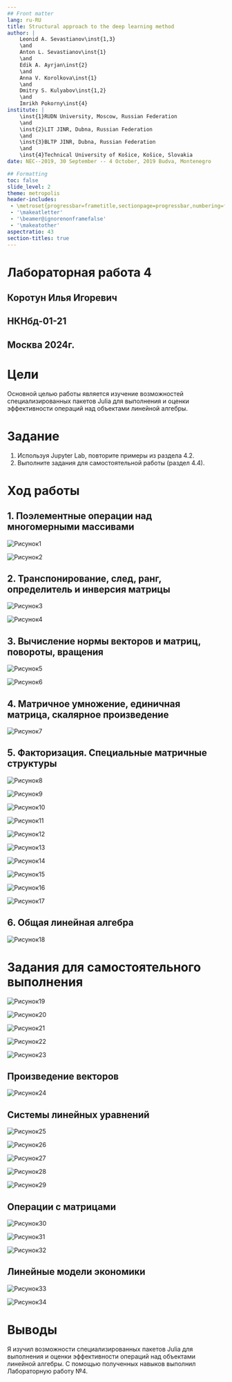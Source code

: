 ```yaml
---
## Front matter
lang: ru-RU
title: Structural approach to the deep learning method
author: |
	Leonid A. Sevastianov\inst{1,3}
	\and
	Anton L. Sevastianov\inst{1}
	\and
	Edik A. Ayrjan\inst{2}
	\and
	Anna V. Korolkova\inst{1}
	\and
	Dmitry S. Kulyabov\inst{1,2}
	\and
	Imrikh Pokorny\inst{4}
institute: |
	\inst{1}RUDN University, Moscow, Russian Federation
	\and
	\inst{2}LIT JINR, Dubna, Russian Federation
	\and
	\inst{3}BLTP JINR, Dubna, Russian Federation
	\and
	\inst{4}Technical University of Košice, Košice, Slovakia
date: NEC--2019, 30 September -- 4 October, 2019 Budva, Montenegro

## Formatting
toc: false
slide_level: 2
theme: metropolis
header-includes: 
 - \metroset{progressbar=frametitle,sectionpage=progressbar,numbering=fraction}
 - '\makeatletter'
 - '\beamer@ignorenonframefalse'
 - '\makeatother'
aspectratio: 43
section-titles: true
---
```



# Лабораторная работа 4

## Коротун Илья Игоревич
## НКНбд-01-21
## Москва 2024г.

# Цели

Основной целью работы является изучение возможностей специализированных пакетов Julia для выполнения и оценки эффективности операций над объектами линейной алгебры.

# Задание

1. Используя Jupyter Lab, повторите примеры из раздела 4.2.
2. Выполните задания для самостоятельной работы (раздел 4.4).

# Ход работы 

## 1. Поэлементные операции над многомерными массивами

![Рисунок1](image/j1.jpg)

![Рисунок2](image/j2.jpg)

## 2. Транспонирование, след, ранг, определитель и инверсия матрицы

![Рисунок3](image/j3.jpg)

![Рисунок4](image/j4.jpg)

## 3. Вычисление нормы векторов и матриц, повороты, вращения

![Рисунок5](image/j5.jpg)

![Рисунок6](image/j6.jpg)

## 4. Матричное умножение, единичная матрица, скалярное произведение

![Рисунок7](image/j7.jpg)

## 5. Факторизация. Специальные матричные структуры

![Рисунок8](image/j8.jpg)

![Рисунок9](image/j9.jpg)

![Рисунок10](image/j10.jpg)

![Рисунок11](image/j11.jpg)

![Рисунок12](image/j12.jpg)

![Рисунок13](image/j13.jpg)

![Рисунок14](image/j14.jpg)

![Рисунок15](image/j15.jpg)

![Рисунок16](image/j16.jpg)

![Рисунок17](image/j17.jpg)

## 6. Общая линейная алгебра

![Рисунок18](image/j18.jpg)

# Задания для самостоятельного выполнения

![Рисунок19](image/j19.jpg)

![Рисунок20](image/j20.jpg)

![Рисунок21](image/j21.jpg)

![Рисунок22](image/j22.jpg)

![Рисунок23](image/j23.jpg)

## Произведение векторов

![Рисунок24](image/j24.jpg)

## Системы линейных уравнений

![Рисунок25](image/j25.jpg)

![Рисунок26](image/j26.jpg)

![Рисунок27](image/j27.jpg)

![Рисунок28](image/j28.jpg)

![Рисунок29](image/j29.jpg)

## Операции с матрицами

![Рисунок30](image/j30.jpg)

![Рисунок31](image/j31.jpg)

![Рисунок32](image/j32.jpg)

## Линейные модели экономики

![Рисунок33](image/j33.jpg)

![Рисунок34](image/j34.jpg)


# Выводы

Я изучил возможности специализированных пакетов Julia для выполнения и оценки эффективности операций над объектами линейной алгебры. С помощью полученных навыков выполнил Лабораторную работу №4. 

